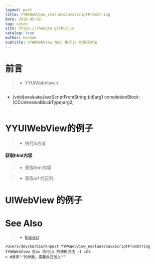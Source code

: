 ```yaml
---
layout: post
title: YYWKWebView_evaluateJavaScriptFromString
date: 2018-05-02
tag: iosre
site: https://zhangkn.github.io
catalog: true
author: kunnan
subtitle: YYWKWebView 在oc 执行js 的使用方法
---
```


# 前言


>* YYUIWebView.h
>
>```
- (void)evaluateJavaScriptFromString:(id)arg1 completionBlock:(CDUnknownBlockType)arg2;
>```

# YYUIWebView的例子


>* 执行js方法
><script src="https://gist.github.com/zhangkn/5b2a0994c064b79d4d2ceec8d1a4e13a.js"></script>

####  获取html内容

>* 获取html内容
><script src="https://gist.github.com/zhangkn/44615635ba9e0f8da899636dfee6d89a.js"></script>


>* 获取url 的正则
><script src="https://gist.github.com/zhangkn/bf22f38864d0dafbf2ba656ac875c773.js"></script>
>


# UIWebView 的例子

<script src="https://gist.github.com/zhangkn/cb676bf5f1abebc604a1f38a2d11fa92.js"></script>




# See Also 

>* [knpost](https://github.com/zhangkn/KNBin/blob/master/knpost) 
>
```
/Users/devzkn/bin/knpost YYWKWebView_evaluateJavaScriptFromString YYWKWebView 在oc 执行js 的使用方法 -t iOS
> #原来""的参数，需要自己加上""
```

